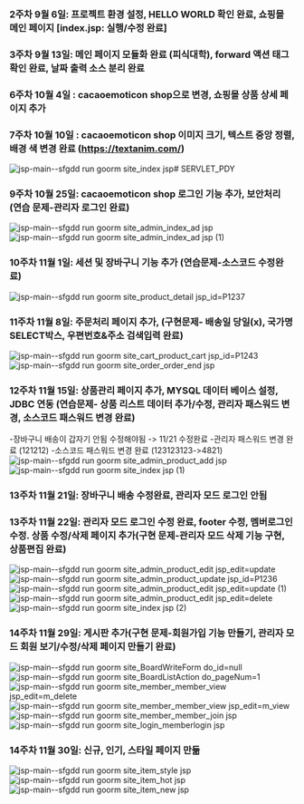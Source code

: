 
### 2주차 9월 6일: 프로젝트 환경 설정, HELLO WORLD 확인 완료, 쇼핑몰 메인 페이지 [index.jsp: 실행/수정 완료]
### 3주차 9월 13일: 메인 페이지 모듈화 완료 (피식대학),  forward 액션 태그 확인 완료, 날짜 출력 소스 분리 완료
### 6주차 10월 4일 : cacaoemoticon shop으로 변경, 쇼핑몰 상품 상세 페이지 추가 
### 7주차 10월 10일 : cacaoemoticon shop 이미지 크기, 텍스트 중앙 정렬, 배경 색 변경 완료 (https://textanim.com/)
![jsp-main--sfgdd run goorm site_index jsp](https://github.com/apoolthebreeze/SERVLET_PDY/assets/112855245/934674d9-4e70-499e-b08b-68fe60af588a)# SERVLET_PDY

### 9주차 10월 25일: cacaoemoticon shop 로그인 기능 추가, 보안처리 (연습 문제-관리자 로그인 완료)
![jsp-main--sfgdd run goorm site_admin_index_ad jsp](https://github.com/apoolthebreeze/SERVLET_PDY/assets/112855245/c67d20b6-b469-4d05-8f8f-832b43226866)
![jsp-main--sfgdd run goorm site_admin_index_ad jsp (1)](https://github.com/apoolthebreeze/SERVLET_PDY/assets/112855245/dc37222c-a939-4a99-a2bc-84fb4b644169)

### 10주차 11월 1일: 세션 및 장바구니 기능 추가 (연습문제-소스코드 수정완료)
![jsp-main--sfgdd run goorm site_product_detail jsp_id=P1237](https://github.com/apoolthebreeze/SERVLET_PDY/assets/112855245/c34204c0-5e9b-479d-825a-317859f6bf29)

### 11주차 11월 8일: 주문처리 페이지 추가, (구현문제- 배송일 당일(x), 국가명 SELECT박스, 우편번호&주소 검색입력 완료)
![jsp-main--sfgdd run goorm site_cart_product_cart jsp_id=P1243](https://github.com/apoolthebreeze/SERVLET_PDY/assets/112855245/51ad4bd7-194c-4270-af69-ce5b03461c0f)
![jsp-main--sfgdd run goorm site_order_order_end jsp](https://github.com/apoolthebreeze/SERVLET_PDY/assets/112855245/f62c36be-255a-45de-a338-18e479137c1e)

### 12주차 11월 15일: 상품관리 페이지 추가, MYSQL 데이터 베이스 설정, JDBC 연동 (연습문제- 상품 리스트 데이터 추가/수정, 관리자 패스워드 변경, 소스코드 패스워드 변경 완료) 
-장바구니 배송이 갑자기 안됨 수정해야됨 -> 11/21 수정완료
-관리자 패스워드 변경 완료 (121212)
-소스코드 패스워드 변경 완료 (123123123->4821)
![jsp-main--sfgdd run goorm site_admin_product_add jsp](https://github.com/apoolthebreeze/SERVLET_PDY/assets/112855245/278081fe-2664-4498-ab80-6bcf3955addc)
![jsp-main--sfgdd run goorm site_index jsp (1)](https://github.com/apoolthebreeze/SERVLET_PDY/assets/112855245/f1c77d4b-e0c3-4fb9-8e8e-205718adc1e6)

### 13주차 11월 21일: 장바구니 배송 수정완료, 관리자 모드 로그인 안됨

### 13주차 11월 22일: 관리자 모드 로그인 수정 완료, footer 수정, 멤버로그인 수정. 상품 수정/삭제 페이지 추가(구현 문제-관리자 모드 삭제 기능 구현, 상품편집 완료)
![jsp-main--sfgdd run goorm site_admin_product_edit jsp_edit=update](https://github.com/apoolthebreeze/SERVLET_PDY/assets/112855245/8bea7de3-d6dd-4243-a1fb-e1fe3cbba08e)
![jsp-main--sfgdd run goorm site_admin_product_update jsp_id=P1236](https://github.com/apoolthebreeze/SERVLET_PDY/assets/112855245/333f7153-b48c-476c-a676-a2f3f8f4a0aa)
![jsp-main--sfgdd run goorm site_admin_product_edit jsp_edit=update (1)](https://github.com/apoolthebreeze/SERVLET_PDY/assets/112855245/7c8b3c8b-c116-4f0d-bbde-ce73d299ca39)
![jsp-main--sfgdd run goorm site_admin_product_edit jsp_edit=delete](https://github.com/apoolthebreeze/SERVLET_PDY/assets/112855245/912ff657-8726-4cc0-92ef-d9865f0f6ef9)
![jsp-main--sfgdd run goorm site_index jsp (2)](https://github.com/apoolthebreeze/SERVLET_PDY/assets/112855245/0c737a82-e6d0-4ce9-b640-0d0993aa41b4)


### 14주차 11월 29일: 게시판 추가(구현 문제-회원가입 기능 만들기, 관리자 모드 회원 보기/수정/삭제 페이지 만들기 완료)
![jsp-main--sfgdd run goorm site_BoardWriteForm do_id=null](https://github.com/apoolthebreeze/SERVLET_PDY/assets/112855245/81cf2b0b-c31d-411c-ba72-0a7d95efa6bd)
![jsp-main--sfgdd run goorm site_BoardListAction do_pageNum=1](https://github.com/apoolthebreeze/SERVLET_PDY/assets/112855245/aeed6391-deaa-47df-8dcd-e07f2cee1985)
![jsp-main--sfgdd run goorm site_member_member_view jsp_edit=m_delete](https://github.com/apoolthebreeze/SERVLET_PDY/assets/112855245/369acd98-b619-4eca-bc0c-e38a4f8b9090)
![jsp-main--sfgdd run goorm site_member_member_view jsp_edit=m_view](https://github.com/apoolthebreeze/SERVLET_PDY/assets/112855245/5a958f56-8937-494a-8c22-283e71c729e9)
![jsp-main--sfgdd run goorm site_member_member_join jsp](https://github.com/apoolthebreeze/SERVLET_PDY/assets/112855245/c13713fc-00c1-4736-8a27-411b8bd93c97)
![jsp-main--sfgdd run goorm site_login_memberlogin jsp](https://github.com/apoolthebreeze/SERVLET_PDY/assets/112855245/5b6d91be-38d2-4473-afbf-31dfa534a6e5)


### 14주차 11월 30일: 신규, 인기, 스타일 페이지 만듦
![jsp-main--sfgdd run goorm site_item_style jsp](https://github.com/apoolthebreeze/SERVLET_PDY/assets/112855245/871cdace-a2cd-4d0a-a1fb-622c57519417)
![jsp-main--sfgdd run goorm site_item_hot jsp](https://github.com/apoolthebreeze/SERVLET_PDY/assets/112855245/6fd39b39-4e3e-4a02-98d2-fbedd7545ac7)
![jsp-main--sfgdd run goorm site_item_new jsp](https://github.com/apoolthebreeze/SERVLET_PDY/assets/112855245/c234f7f1-edfd-40e1-82a6-616472f99170)

